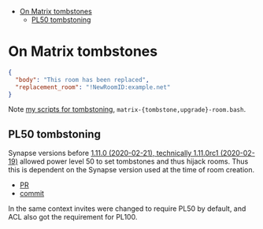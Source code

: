 <!-- START doctoc generated TOC please keep comment here to allow auto update -->
<!-- DON'T EDIT THIS SECTION, INSTEAD RE-RUN doctoc TO UPDATE -->

- [On Matrix tombstones](#on-matrix-tombstones)
  - [PL50 tombstoning](#pl50-tombstoning)

<!-- END doctoc generated TOC please keep comment here to allow auto update -->

# On Matrix tombstones

```json
{
  "body": "This room has been replaced",
  "replacement_room": "!NewRoomID:example.net"
}
```

Note [my scripts for tombstoning](https://gitea.blesmrt.net/mikaela/scripts/src/branch/master/bash),
`matrix-{tombstone,upgrade}-room.bash`.

## PL50 tombstoning

Synapse versions before [1.11.0 (2020-02-21), technically 1.11.0rc1 (2020-02-19)](https://github.com/matrix-org/synapse/releases/tag/v1.11.0)
allowed power level 50 to set tombstones and thus hijack rooms. Thus this is
dependent on the Synapse version used at the time of room creation.

- [PR](https://github.com/matrix-org/synapse/pull/6834)
- [commit](https://github.com/matrix-org/synapse/commit/3404ad289b1d2e5bc5c7f277f519b9698dbdaa15)

In the same context invites were changed to require PL50 by default, and ACL
also got the requirement for PL100.
